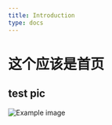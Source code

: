 ```yaml
---
title: Introduction
type: docs
---
```


# 这个应该是首页

## test pic


![Example image](/test/pic/image.png)